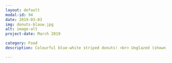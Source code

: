 ```yaml
---
layout: default
modal-id: 94
date: 2019-03-03
img: donuts-blauw.jpg
alt: image-alt
project-date: March 2019

category: Food
description: Colourful blue-white striped donuts! <br> Unglazed (shown)\: €6,50 <br> Glazed\: €7,00

---
```

